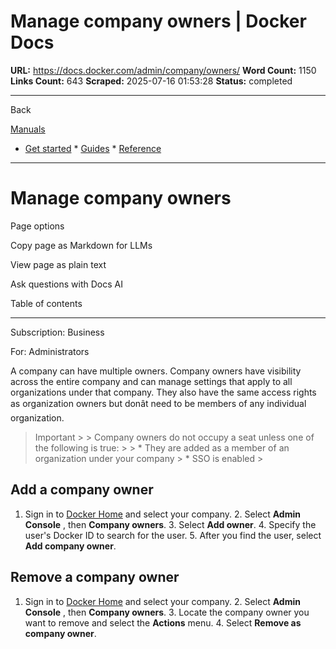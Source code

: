 # Manage company owners | Docker Docs

**URL:** https://docs.docker.com/admin/company/owners/
**Word Count:** 1150
**Links Count:** 643
**Scraped:** 2025-07-16 01:53:28
**Status:** completed

---

Back

[Manuals](https://docs.docker.com/manuals/)

  * [Get started](https://docs.docker.com/get-started/)   * [Guides](https://docs.docker.com/guides/)   * [Reference](https://docs.docker.com/reference/)

* * *

# Manage company owners

Page options

Copy page as Markdown for LLMs

View page as plain text

Ask questions with Docs AI

Table of contents

* * *

Subscription: Business

For: Administrators

A company can have multiple owners. Company owners have visibility across the entire company and can manage settings that apply to all organizations under that company. They also have the same access rights as organization owners but donât need to be members of any individual organization.

> Important >  > Company owners do not occupy a seat unless one of the following is true: >  >   * They are added as a member of an organization under your company >   * SSO is enabled > 

## Add a company owner

  1. Sign in to [Docker Home](https://app.docker.com) and select your company.   2. Select **Admin Console** , then **Company owners**.   3. Select **Add owner**.   4. Specify the user's Docker ID to search for the user.   5. After you find the user, select **Add company owner**.

## Remove a company owner

  1. Sign in to [Docker Home](https://app.docker.com) and select your company.   2. Select **Admin Console** , then **Company owners**.   3. Locate the company owner you want to remove and select the **Actions** menu.   4. Select **Remove as company owner**.